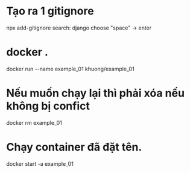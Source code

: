 # Tạo ra 1 gitignore
npx add-gitignore
search: django
choose "space" -> enter

# docker .
docker run --name example_01 khuong/example_01

# Nếu muốn chạy lại thì phải xóa nếu không bị confict
docker rm example_01

# Chạy container đã đặt tên.
docker start -a example_01



